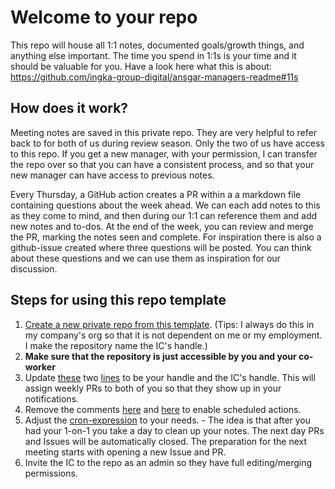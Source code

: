 # Welcome to your repo

This repo will house all 1:1 notes, documented goals/growth things, and anything else important. The time you spend in 1:1s is your time and it should be valuable for you. Have a look here what this is about: https://github.com/ingka-group-digital/ansgar-managers-readme#11s

## How does it work?

Meeting notes are saved in this private repo. They are very helpful to refer back to for both of us during review season. Only the two of us have access to this repo. If you get a new manager, with your permission, I can transfer the repo over so that you can have a consistent process, and so that your new manager can have access to previous notes.

Every Thursday, a GitHub action creates a PR within a a markdown file containing questions about the week ahead. We can each add notes to this as they come to mind, and then during our 1:1 can reference them and add new notes and to-dos. At the end of the week, you can review and merge the PR, marking the notes seen and complete. For inspiration there is also a github-issue created where three questions will be posted. You can think about these questions and we can use them as inspiration for our discussion. 

## Steps for using this repo template

1. [Create a new private repo from this template](https://help.github.com/en/github/creating-cloning-and-archiving-repositories/creating-a-repository-from-a-template). (Tips: I always do this in my company's org so that it is not dependent on me or my employment. I make the repository name the IC's handle.)
2. **Make sure that the repository is just accessible by you and your co-worker**
3. Update [these](.github/workflows/1-1s.yml#L60) two [lines](.github/workflows/1-1-questions.yaml#L27) to be your handle and the IC's handle. This will assign weekly PRs to both of you so that they show up in your notifications.
4. Remove the comments [here](.github/workflows/1-1s.yml#L4) and [here](.github/workflows/1-1-questions.yaml#L4) to enable scheduled actions. 
5. Adjust the [cron-expression]( https://crontab.guru) to your needs. - The idea is that after you had your 1-on-1 you take a day to clean up your notes. The next day PRs and Issues will be automatically closed. The preparation for the next meeting starts with opening a new Issue and PR. 
6. Invite the IC to the repo as an admin so they have full editing/merging permissions.
